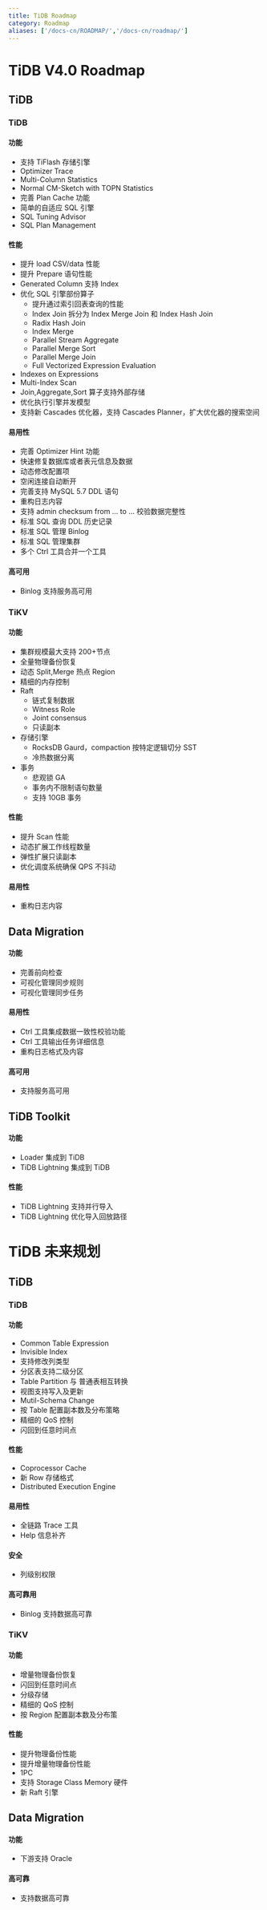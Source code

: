 ```yaml
---
title: TiDB Roadmap
category: Roadmap
aliases: ['/docs-cn/ROADMAP/','/docs-cn/roadmap/']
---
```



# TiDB V4.0 Roadmap

## TiDB

### TiDB

#### 功能

* 支持 TiFlash 存储引擎
* Optimizer Trace
* Multi-Column Statistics
* Normal CM-Sketch with TOPN Statistics
* 完善 Plan Cache 功能
* 简单的自适应 SQL 引擎
* SQL Tuning Advisor
* SQL Plan Management

#### 性能

*  提升 load CSV/data 性能
* 提升 Prepare 语句性能
* Generated Column 支持 Index
* 优化 SQL 引擎部份算子
  * 提升通过索引回表查询的性能
  * Index Join 拆分为 Index Merge Join 和 Index Hash Join
  * Radix Hash Join
  * Index Merge
  * Parallel Stream Aggregate
  * Parallel Merge Sort
  * Parallel Merge Join
  * Full Vectorized Expression Evaluation
* Indexes on Expressions
* Multi-Index Scan
* Join,Aggregate,Sort 算子支持外部存储
* 优化执行引擎并发模型
* 支持新 Cascades 优化器，支持 Cascades Planner，扩大优化器的搜索空间

#### 易用性

* 完善 Optimizer Hint 功能
* 快速修复数据库或者表元信息及数据
* 动态修改配置项
* 空闲连接自动断开
* 完善支持 MySQL 5.7 DDL 语句
* 重构日志内容
* 支持 admin checksum from … to … 校验数据完整性
* 标准 SQL 查询 DDL 历史记录
* 标准 SQL 管理 Binlog
* 标准 SQL 管理集群
* 多个 Ctrl 工具合并一个工具

#### 高可用

* Binlog 支持服务高可用

### TiKV

#### 功能

* 集群规模最大支持 200+节点
* 全量物理备份恢复
* 动态 Split,Merge 热点 Region
* 精细的内存控制
* Raft
  * 链式复制数据
  * Witness Role
  * Joint consensus
  * 只读副本
* 存储引擎
  * RocksDB Gaurd，compaction 按特定逻辑切分 SST
  * 冷热数据分离
* 事务
  * 悲观锁 GA
  * 事务内不限制语句数量
  * 支持 10GB 事务

#### 性能

* 提升 Scan 性能
* 动态扩展工作线程数量
* 弹性扩展只读副本
* 优化调度系统确保 QPS 不抖动

#### 易用性

* 重构日志内容



## Data Migration

#### 功能

* 完善前向检查
* 可视化管理同步规则
* 可视化管理同步任务

#### 易用性

* Ctrl 工具集成数据一致性校验功能
* Ctrl 工具输出任务详细信息
* 重构日志格式及内容

#### 高可用

* 支持服务高可用

## TiDB Toolkit

#### 功能

* Loader 集成到 TiDB
* TiDB Lightning 集成到 TiDB

#### 性能

* TiDB Lightning 支持并行导入
* TiDB Lightning 优化导入回放路径



# TiDB 未来规划

## TiDB

### TiDB

#### 功能

- Common Table Expression
- Invisible Index
- 支持修改列类型
- 分区表支持二级分区
- Table Partition 与 普通表相互转换
- 视图支持写入及更新
- Mutil-Schema Change
- 按 Table 配置副本数及分布策略
- 精细的 QoS 控制
- 闪回到任意时间点

#### 性能

- Coprocessor Cache
- 新 Row 存储格式
- Distributed Execution Engine

#### 易用性

- 全链路 Trace 工具
- Help 信息补齐

#### 安全

* 列级别权限

#### 高可靠用

- Binlog 支持数据高可靠

### TiKV

#### 功能

- 增量物理备份恢复
- 闪回到任意时间点
- 分级存储
- 精细的 QoS 控制
- 按 Region 配置副本数及分布策

#### 性能

- 提升物理备份性能
- 提升增量物理备份性能
- 1PC
- 支持 Storage Class Memory 硬件
- 新 Raft 引擎



## Data Migration

#### 功能

- 下游支持 Oracle

#### 高可靠

- 支持数据高可靠
